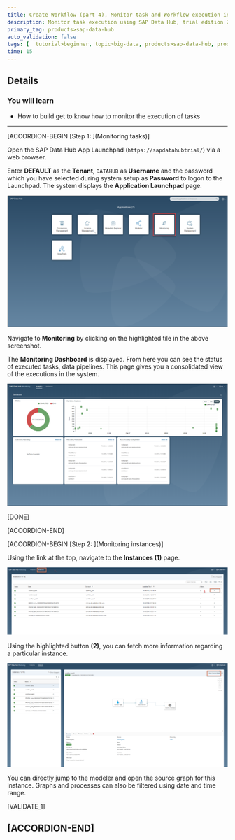```yaml
---
title: Create Workflow (part 4), Monitor task and Workflow execution in SAP Data Hub, trial edition 2.3
description: Monitor task execution using SAP Data Hub, trial edition 2.3.
primary_tag: products>sap-data-hub
auto_validation: false
tags: [  tutorial>beginner, topic>big-data, products>sap-data-hub, products>sap-vora  ]
time: 15
---
```


## Details
### You will learn  
  - How to build get to know how to monitor the execution of tasks


---

[ACCORDION-BEGIN [Step 1: ](Monitoring tasks)]

Open the SAP Data Hub App Launchpad (`https://sapdatahubtrial/`) via a web browser.

Enter **DEFAULT** as the **Tenant**, `DATAHUB` as **Username** and the password which you have selected during system setup as **Password** to logon to the Launchpad. The system displays the **Application Launchpad** page.

![picture_01](./datahub-trial-v2-workflow-part04_01.png)

Navigate to **Monitoring** by clicking on the highlighted tile in the above screenshot.

The **Monitoring Dashboard** is displayed. From here you can see the status of executed tasks, data pipelines. This page gives you a consolidated view of the executions in the system.

![picture_02](./datahub-trial-v2-workflow-part04_02.png)

[DONE]

[ACCORDION-END]

[ACCORDION-BEGIN [Step 2: ](Monitoring instances)]

Using the link at the top, navigate to the **Instances (1)** page.

![picture_03](./datahub-trial-v2-workflow-part04_03.png)

Using the highlighted button **(2)**, you can fetch more information regarding a particular instance.

![picture_04](./datahub-trial-v2-workflow-part04_04.png)

You can directly jump to the modeler and open the source graph for this instance. Graphs and processes can also be filtered using date and time range.

[VALIDATE_1]

[ACCORDION-END]
---
